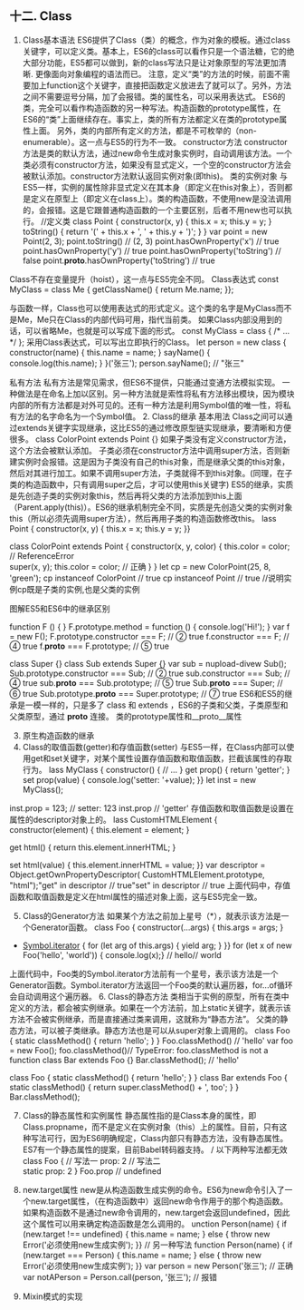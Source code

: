 
## 十二. Class
1. Class基本语法
ES6提供了Class（类）的概念，作为对象的模板。通过class关键字，可以定义类。基本上，ES6的class可以看作只是一个语法糖，它的绝大部分功能，ES5都可以做到，新的class写法只是让对象原型的写法更加清晰. 更像面向对象编程的语法而已。
注意，定义“类”的方法的时候，前面不需要加上function这个关键字，直接把函数定义放进去了就可以了。另外，方法之间不需要逗号分隔，加了会报错。类的属性名，可以采用表达式。
ES6的类，完全可以看作构造函数的另一种写法。构造函数的prototype属性，在ES6的“类”上面继续存在。事实上，类的所有方法都定义在类的prototype属性上面。
另外，类的内部所有定义的方法，都是不可枚举的（non-enumerable）。这一点与ES5的行为不一致。
constructor方法
constructor方法是类的默认方法，通过new命令生成对象实例时，自动调用该方法。一个类必须有constructor方法，如果没有显式定义，一个空的constructor方法会被默认添加。constructor方法默认返回实例对象(即this)。
类的实例对象
与ES5一样，实例的属性除非显式定义在其本身（即定义在this对象上），否则都是定义在原型上（即定义在class上）。类的构造函数，不使用new是没法调用的，会报错。这是它跟普通构造函数的一个主要区别，后者不用new也可以执行。
//定义类
class Point {
  constructor(x, y) {
    this.x = x;
    this.y = y;
  }
  toString() {
    return '(' + this.x + ', ' + this.y + ')';
  }
}
var point = new Point(2, 3);
point.toString() // (2, 3)
point.hasOwnProperty('x') // true
point.hasOwnProperty('y') // true
point.hasOwnProperty('toString') // false
point.__proto__.hasOwnProperty('toString') // true

Class不存在变量提升（hoist），这一点与ES5完全不同。
Class表达式
const MyClass = class Me {
  getClassName() {
    return Me.name;
  }};

与函数一样，Class也可以使用表达式的形式定义。这个类的名字是MyClass而不是Me，Me只在Class的内部代码可用，指代当前类。
如果Class内部没用到的话，可以省略Me，也就是可以写成下面的形式。
const MyClass = class { /* ... */ };
采用Class表达式，可以写出立即执行的Class。
let person = new class {
  constructor(name) {
    this.name = name;
  }
  sayName() {
    console.log(this.name);
  }
}('张三');
person.sayName(); // "张三"

私有方法
私有方法是常见需求，但ES6不提供，只能通过变通方法模拟实现。
一种做法是在命名上加以区别。另一种方法就是索性将私有方法移出模块，因为模块内部的所有方法都是对外可见的。还有一种方法是利用Symbol值的唯一性，将私有方法的名字命名为一个Symbol值。
2. Class的继承
基本用法
Class之间可以通过extends关键字实现继承，这比ES5的通过修改原型链实现继承，要清晰和方便很多。
class ColorPoint extends Point {}
如果子类没有定义constructor方法，这个方法会被默认添加。
子类必须在constructor方法中调用super方法，否则新建实例时会报错。这是因为子类没有自己的this对象，而是继承父类的this对象，然后对其进行加工。如果不调用super方法，子类就得不到this对象。(同理，在子类的构造函数中，只有调用super之后，才可以使用this关键字)
ES5的继承，实质是先创造子类的实例对象this，然后再将父类的方法添加到this上面（Parent.apply(this)）。ES6的继承机制完全不同，实质是先创造父类的实例对象this（所以必须先调用super方法），然后再用子类的构造函数修改this。
lass Point {
  constructor(x, y) {
    this.x = x;
    this.y = y;
  }}

class ColorPoint extends Point {
  constructor(x, y, color) {
    this.color = color; // ReferenceError   
    super(x, y);
    this.color = color; // 正确 
 }
}
   let cp = new ColorPoint(25, 8, 'green');
   cp instanceof ColorPoint // true
   cp instanceof Point // true
//说明实例cp既是子类的实例,也是父类的实例


图解ES5和ES6中的继承区别
 

function F () { }
F.prototype.method = function () {
    console.log('Hi!');
}
var f = new F();
F.prototype.constructor === F; // ② true
f.constructor === F; // ④ true
f.__proto__ === F.prototype; // ⑤ true


 

class Super {}
class Sub extends Super {}
var sub = nupload-divew Sub();
Sub.prototype.constructor === Sub; // ② true
sub.constructor === Sub; // ④ true
sub.__proto__ === Sub.prototype; // ⑤ true
Sub.__proto__ === Super; // ⑥ true
Sub.prototype.__proto__ === Super.prototype; // ⑦ true
ES6和ES5的继承是一模一样的，只是多了 class 和 extends ，ES6的子类和父类，子类原型和父类原型，通过 __proto__ 连接。
类的prototype属性和__proto__属性

3. 原生构造函数的继承
4. Class的取值函数(getter)和存值函数(setter)
与ES5一样，在Class内部可以使用get和set关键字，对某个属性设置存值函数和取值函数，拦截该属性的存取行为。
lass MyClass {
  constructor() {
    // ...  }
  get prop() {
    return 'getter';
  }
  set prop(value) {
    console.log('setter: '+value);
  }}
let inst = new MyClass();

inst.prop = 123;
// setter: 123
inst.prop
// 'getter'
存值函数和取值函数是设置在属性的descriptor对象上的。
lass CustomHTMLElement {
  constructor(element) {
    this.element = element;
  }

  get html() {
    return this.element.innerHTML;
  }

  set html(value) {
    this.element.innerHTML = value;
  }}
var descriptor = Object.getOwnPropertyDescriptor(
  CustomHTMLElement.prototype, "html");"get" in descriptor  // true"set" in descriptor  // true
上面代码中，存值函数和取值函数是定义在html属性的描述对象上面，这与ES5完全一致。

5. Class的Generator方法
如果某个方法之前加上星号（*），就表示该方法是一个Generator函数。
class Foo {
  constructor(...args) {
    this.args = args;
  }
  * [Symbol.iterator]() {
    for (let arg of this.args) {
      yield arg;
    }
  }}
for (let x of new Foo('hello', 'world')) {
  console.log(x);}
// hello// world

上面代码中，Foo类的Symbol.iterator方法前有一个星号，表示该方法是一个Generator函数。Symbol.iterator方法返回一个Foo类的默认遍历器，for...of循环会自动调用这个遍历器。
6. Class的静态方法 
类相当于实例的原型，所有在类中定义的方法，都会被实例继承。如果在一个方法前，加上static关键字，就表示该方法不会被实例继承，而是直接通过类来调用，这就称为“静态方法”。
父类的静态方法，可以被子类继承。静态方法也是可以从super对象上调用的。
class Foo {
  static classMethod() {
    return 'hello';
  }
}
Foo.classMethod() // 'hello'
var foo = new Foo();
foo.classMethod()// TypeError: foo.classMethod is not a function
class Bar extends Foo {}
Bar.classMethod(); // 'hello'

class Foo {
  static classMethod() {
    return 'hello';
  }
}
class Bar extends Foo {
  static classMethod() {
    return super.classMethod() + ', too';
  }
}
Bar.classMethod();

7. Class的静态属性和实例属性 
静态属性指的是Class本身的属性，即Class.propname，而不是定义在实例对象（this）上的属性。目前，只有这种写法可行，因为ES6明确规定，Class内部只有静态方法，没有静态属性。ES7有一个静态属性的提案，目前Babel转码器支持。
/ 以下两种写法都无效
class Foo {
// 写法一 
 prop: 2
// 写法二  
static prop: 2
}
Foo.prop // undefined
8. new.target属性
new是从构造函数生成实例的命令。ES6为new命令引入了一个new.target属性，（在构造函数中）返回new命令作用于的那个构造函数。如果构造函数不是通过new命令调用的，new.target会返回undefined，因此这个属性可以用来确定构造函数是怎么调用的。
unction Person(name) {
  if (new.target !== undefined) {
    this.name = name;
  } else {
    throw new Error('必须使用new生成实例');
  }}
// 另一种写法
function Person(name) {
  if (new.target === Person) {
    this.name = name;
  } else {
    throw new Error('必须使用new生成实例');
  }}
var person = new Person('张三'); // 正确var notAPerson = Person.call(person, '张三');  // 报错

9. Mixin模式的实现 
 